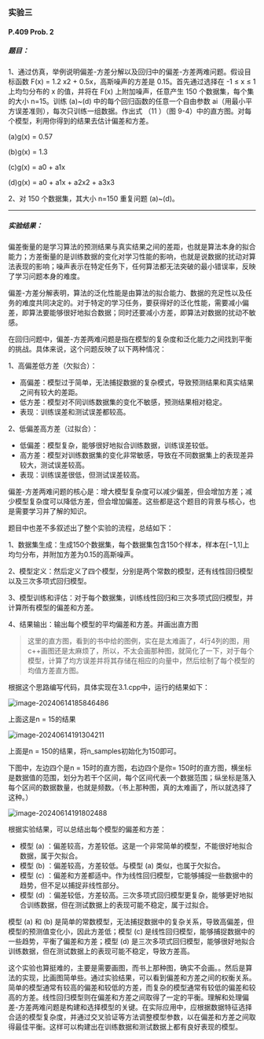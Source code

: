### 实验三

#### **P.409** **Prob. 2**

##### 题目：

1、通过仿真，举例说明偏差-方差分解以及回归中的偏差-方差两难问题。假设目标函数 F(x) = 1.2 x2 + 0.5x，高斯噪声的方差是 0.15。首先通过选择在 -1 ≤ x ≤ 1 上均匀分布的 x 的值，并将在 F(x) 上附加噪声，任意产生 150 个数据集，每个集的大小 n=15。训练 (a)~(d) 中的每个回归函数的任意一个自由参数 ai（用最小平方误差准则），每次只训练一组数据。作出式 （11 ）（图 9-4）中的直方图。对每个模型，利用你得到的结果去估计偏差和方差。

(a)g(x) = 0.57

(b)g(x) = 1.3

(c)g(x) = a0 + a1x

(d)g(x) = a0 + a1x + a2x2 + a3x3

2、对 150 个数据集，其大小 n=150 重复问题 (a)~(d)。

------

##### 实验结果：

​		偏差衡量的是学习算法的预测结果与真实结果之间的差距，也就是算法本身的拟合能力；方差衡量的是训练数据的变化对学习性能的影响，也就是说数据的扰动对算法表现的影响；噪声表示在特定任务下，任何算法都无法突破的最小错误率，反映了学习问题本身的难度。

​		偏差-方差分解表明，算法的泛化性能是由算法的拟合能力、数据的充足性以及任务的难度共同决定的。对于特定的学习任务，要获得好的泛化性能，需要减小偏差，即算法要能够很好地拟合数据；同时还要减小方差，即算法对数据的扰动不敏感。

​		在回归问题中，偏差-方差两难问题是指在模型的复杂度和泛化能力之间找到平衡的挑战。具体来说，这个问题反映了以下两种情况：

1、高偏差低方差（欠拟合）：

- 高偏差：模型过于简单，无法捕捉数据的复杂模式，导致预测结果和真实结果之间有较大的差距。
- 低方差：模型对不同训练数据集的变化不敏感，预测结果相对稳定。
- 表现：训练误差和测试误差都较高。

2、低偏差高方差（过拟合）：

- 低偏差：模型复杂，能够很好地拟合训练数据，训练误差较低。
- 高方差：模型对训练数据集的变化非常敏感，导致在不同数据集上的表现差异较大，测试误差较高。
- 表现：训练误差很低，但测试误差较高。

偏差-方差两难问题的核心是：增大模型复杂度可以减少偏差，但会增加方差；减少模型复杂度可以降低方差，但会增加偏差。这些都是这个题目的背景与核心，也是需要学习并了解的知识。

题目中也差不多叙述出了整个实验的流程，总结如下：

1、数据集生成：生成150个数据集，每个数据集包含150个样本，样本在[−1,1]上均匀分布，并附加方差为0.15的高斯噪声。

2、模型定义：然后定义了四个模型，分别是两个常数的模型，还有线性回归模型以及三次多项式回归模型。

3、模型训练和评估：对于每个数据集，训练线性回归和三次多项式回归模型，并计算所有模型的偏差和方差。

4、结果输出：输出每个模型的平均偏差和方差。并画出直方图

> 这里的直方图，看到的书中给的图例，实在是太难画了，4行4列的图，用c++画图还是太麻烦了，所以，不太会画那种图，就简化了一下，对于每个模型，计算了均方误差并将其存储在相应的向量中，然后绘制了每个模型的均值方差直方图。

根据这个思路编写代码，具体实现在3.1.cpp中，运行的结果如下：

![image-20240614185846486](C:\Users\cky\AppData\Roaming\Typora\typora-user-images\image-20240614185846486.png)

上面这是n  = 15的结果

![image-20240614191304211](C:\Users\cky\AppData\Roaming\Typora\typora-user-images\image-20240614191304211.png)

上面是n = 150的结果，将n_samples初始化为150即可。

下图中，左边四个是n = 15时的直方图，右边四个是你= 150时的直方图，横坐标是数据值的范围，划分为若干个区间，每个区间代表一个数据范围；纵坐标是落入每个区间的数据数量，也就是频数。（书上那种图，真的太难画了，所以就选择了这种。）

![image-20240614191802488](C:\Users\cky\AppData\Roaming\Typora\typora-user-images\image-20240614191802488.png)

根据实验结果，可以总结出每个模型的偏差和方差：

- 模型 (a) ：偏差较高，方差较低。这是一个非常简单的模型，不能很好地拟合数据，属于欠拟合。
- 模型 (b) ：偏差较高，方差较低。与模型 (a) 类似，也属于欠拟合。
- 模型 (c) ：偏差和方差都适中。作为线性回归模型，它能够捕捉一些数据中的趋势，但不足以捕捉非线性部分。
- 模型 (d) ：偏差较低，方差较高。三次多项式回归模型更复杂，能够更好地拟合训练数据，但在测试数据上的表现可能不稳定，属于过拟合。

模型 (a) 和 (b) 是简单的常数模型，无法捕捉数据中的复杂关系，导致高偏差，但模型的预测值变化小，因此方差低；模型 (c) 是线性回归模型，能够捕捉数据中的一些趋势，平衡了偏差和方差；模型 (d) 是三次多项式回归模型，能够很好地拟合训练数据，但在测试数据上的表现可能不稳定，导致方差高。

这个实验也算挺难的，主要是需要画图，而书上那种图，确实不会画。。然后是算法的实现，比画图简单些。通过实验结果，可以看到偏差和方差之间的权衡关系。简单的模型通常有较高的偏差和较低的方差，而复杂的模型通常有较低的偏差和较高的方差。线性回归模型则在偏差和方差之间取得了一定的平衡。理解和处理偏差-方差两难问题是构建和选择模型的关键。在实际应用中，应根据数据特征选择合适的模型复杂度，并通过交叉验证等方法调整模型参数，以在偏差和方差之间取得最佳平衡。这样可以构建出在训练数据和测试数据上都有良好表现的模型。